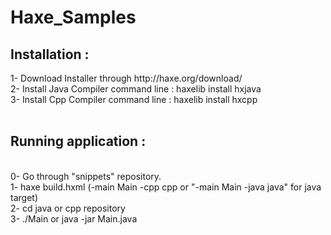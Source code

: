 Haxe_Samples <br> 
============

<H2>Installation :</H2> 
1- Download Installer through http://haxe.org/download/ <br>
2- Install Java Compiler command line : haxelib install hxjava<br>
3- Install Cpp Compiler command line : haxelib install hxcpp <br><br>

<H2>Running application :</H2> <br>
0- Go through "snippets" repository.<br>
1- haxe build.hxml (-main Main -cpp cpp or "-main Main -java java" for java target)<br>
2- cd java or cpp repository <br>
3- ./Main or java -jar Main.java  <br>